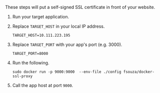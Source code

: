 These steps will put a self-signed SSL certificate in front of your website.

1. Run your target application.

1. Replace `TARGET_HOST` in your local IP address.

    ```
    TARGET_HOST=10.111.223.195
    ```

1. Replace `TARGET_PORT` with your app's port (e.g. 3000).

    ```
    TARGET_PORT=8000
    ```

1. Run the following.

    ```
    sudo docker run -p 9000:9000  --env-file ./config fsouza/docker-ssl-proxy
    ```

1. Call the app host at port `9000`.
